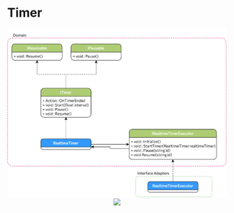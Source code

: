 # Timer

<img src="https://raw.githubusercontent.com/LaloBerro/UPM-Timer/main/TimerFlowChart.jpg" alt="">

<div id="header" align="center">
<img src="https://media.giphy.com/media/ZdT2zDh3Bvnkk/giphy.gif" width="500"/>
</div>
